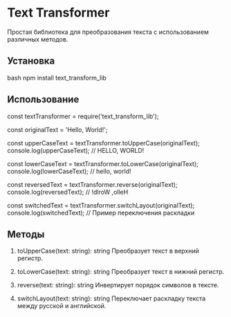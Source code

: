 # Text Transformer

Простая библиотека для преобразования текста с использованием различных методов.

## Установка

bash
npm install text_transform_lib

## Использование
const textTransformer = require('text_transform_lib');

const originalText = 'Hello, World!';

const upperCaseText = textTransformer.toUpperCase(originalText);
console.log(upperCaseText); // HELLO, WORLD!

const lowerCaseText = textTransformer.toLowerCase(originalText);
console.log(lowerCaseText); // hello, world!

const reversedText = textTransformer.reverse(originalText);
console.log(reversedText); // !dlroW ,olleH

const switchedText = textTransformer.switchLayout(originalText);
console.log(switchedText); // Пример переключения раскладки

## Методы
1. toUpperCase(text: string): string
   Преобразует текст в верхний регистр.

2. toLowerCase(text: string): string
   Преобразует текст в нижний регистр.

3. reverse(text: string): string
   Инвертирует порядок символов в тексте.

4. switchLayout(text: string): string
   Переключает раскладку текста между русской и английской.